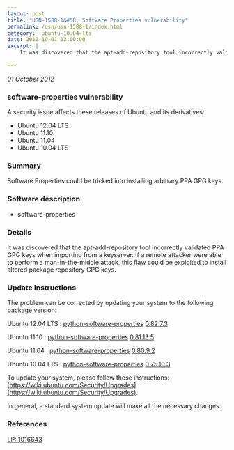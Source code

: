 ```yaml
---
layout: post
title: "USN-1588-1&#58; Software Properties vulnerability"
permalink: /usn/usn-1588-1/index.html
category:  ubuntu-10.04-lts
date: 2012-10-01 12:00:00
excerpt: |
    It was discovered that the apt-add-repository tool incorrectly validated PPA GPG keys when importing from a keyserver. If a remote attacker were able to perform a man-in-the-middle attack, this flaw could be exploited to install altered package repository GPG keys. 
    
--- 
```

 
 

*01 October 2012*

### software-properties vulnerability

A security issue affects these releases of Ubuntu and its derivatives:

* Ubuntu 12.04 LTS
* Ubuntu 11.10
* Ubuntu 11.04
* Ubuntu 10.04 LTS

### Summary

Software Properties could be tricked into installing arbitrary PPA GPG keys. 

### Software description

* software-properties 

### Details

It was discovered that the apt-add-repository tool incorrectly validated PPA GPG keys when importing from a keyserver. If a remote attacker were able to perform a man-in-the-middle attack, this flaw could be exploited to install altered package repository GPG keys. 

### Update instructions

The problem can be corrected by updating your system to the following package version:

Ubuntu 12.04 LTS
 : [python-software-properties](https://launchpad.net/ubuntu/+source/software-properties) <span> [0.82.7.3](https://launchpad.net/ubuntu/+source/software-properties/0.82.7.3) </span> 

Ubuntu 11.10
 : [python-software-properties](https://launchpad.net/ubuntu/+source/software-properties) <span> [0.81.13.5](https://launchpad.net/ubuntu/+source/software-properties/0.81.13.5) </span> 

Ubuntu 11.04
 : [python-software-properties](https://launchpad.net/ubuntu/+source/software-properties) <span> [0.80.9.2](https://launchpad.net/ubuntu/+source/software-properties/0.80.9.2) </span> 

Ubuntu 10.04 LTS
 : [python-software-properties](https://launchpad.net/ubuntu/+source/software-properties) <span> [0.75.10.3](https://launchpad.net/ubuntu/+source/software-properties/0.75.10.3) </span> 

To update your system, please follow these instructions: [https://wiki.ubuntu.com/Security/Upgrades](https://wiki.ubuntu.com/Security/Upgrades).

In general, a standard system update will make all the necessary changes. 

### References

 
 [LP: 1016643](https://launchpad.net/bugs/1016643)
 

